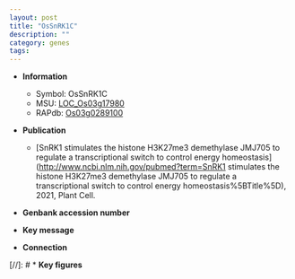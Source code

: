 ```yaml
---
layout: post
title: "OsSnRK1C"
description: ""
category: genes
tags: 
---
```


* **Information**  
    + Symbol: OsSnRK1C  
    + MSU: [LOC_Os03g17980](http://rice.uga.edu/cgi-bin/ORF_infopage.cgi?orf=LOC_Os03g17980)  
    + RAPdb: [Os03g0289100](https://rapdb.dna.affrc.go.jp/locus/?name=Os03g0289100)  

* **Publication**  
    + [SnRK1 stimulates the histone H3K27me3 demethylase JMJ705 to regulate a transcriptional switch to control energy homeostasis](http://www.ncbi.nlm.nih.gov/pubmed?term=SnRK1 stimulates the histone H3K27me3 demethylase JMJ705 to regulate a transcriptional switch to control energy homeostasis%5BTitle%5D), 2021, Plant Cell.

* **Genbank accession number**  

* **Key message**  

* **Connection**  

[//]: # * **Key figures**  


